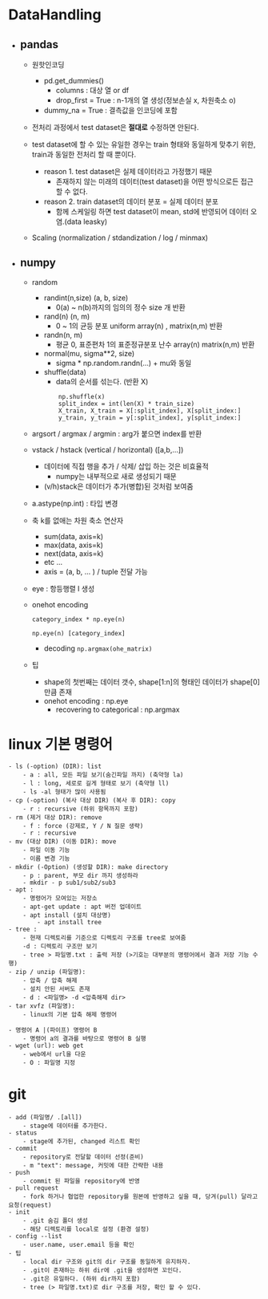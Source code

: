 # DataHandling
- ## pandas
    - 원핫인코딩
        - pd.get_dummies()
            - columns : 대상 열 or df
            - drop_first = True : n-1개의 열 생성(정보손실 x, 차원축소 o)
        - dummy_na = True : 결측값을 인코딩에 포함

    - 전처리 과정에서 test dataset은 **절대로** 수정하면 안된다.
    - test dataset에 할 수 있는 유일한 경우는 train 형태와 동일하게 맞추기 위한, train과 동일한 전처리 할 때 뿐이다.
      - reason 1. test dataset은 실제 데이터라고 가정했기 때문
        - 존재하지 않는 미래의 데이터(test dataset)을 어떤 방식으로든 접근 할 수 없다.
      - reason 2. train dataset의 데이터 분포 = 실제 데이터 분포
        - 함께 스케일링 하면 test dataset이 mean, std에 반영되어 데이터 오염.(data leasky)
    - Scaling (normalization / stdandization / log / minmax)
- ## numpy
    - random
        - randint(n,size) (a, b, size)
            - 0(a) ~ n(b)까지의 임의의 정수 size 개 반환
        - rand(n) (n, m)
            - 0 ~ 1의 균등 분포 uniform array(n) , matrix(n,m) 반환
        - randn(n, m)
            - 평균 0, 표준편차 1의 표준정규분포 난수 array(n) matrix(n,m) 반환
        - normal(mu, sigma**2, size)
            - sigma * np.random.randn(...) + mu와 동일
        - shuffle(data)
            - data의 순서를 섞는다. (반환 X)
            ~~~
                np.shuffle(x)
                split_index = int(len(X) * train_size)
                X_train, X_train = X[:split_index], X[split_index:]
                y_train, y_train = y[:split_index], y[split_index:]
            ~~~
    - argsort / argmax / argmin : arg가 붙으면 index를 반환
    - vstack / hstack (vertical / horizontal) ([a,b,...])
        - 데이터에 직접 행을 추가 / 삭제/ 삽입 하는 것은 비효율적
          - numpy는 내부적으로 새로 생성되기 때문
        - (v/h)stack은 데이터가 추가(병합)된 것처럼 보여줌
    - a.astype(np.int) : 타입 변경

    - 축 k를 없애는 차원 축소 연산자
        - sum(data, axis=k)
        - max(data, axis=k)
        - next(data, axis=k)
        - etc ...
        - axis = (a, b, ... ) / tuple 전달 가능

    - eye : 항등행렬 I 생성
    - onehot encoding
        
        `category_index * np.eye(n)`

        `np.eye(n) [category_index]`

        - decoding
           `np.argmax(ohe_matrix)`

    - 팁
        - shape의 첫번째는 데이터 갯수, shape[1:n]의 형태인 데이터가 shape[0]만큼 존재
        - onehot encoding : np.eye
            - recovering to categorical : np.argmax
          


# linux 기본 명령어
    - ls (-option) (DIR): list 
        - a : all, 모든 파일 보기(숨긴파일 까지) (축약형 la)
        - l : long, 세로로 길게 형태로 보기 (축약형 ll)
        - ls -al 형태가 많이 사용됨 
    - cp (-option) (복사 대상 DIR) (복사 후 DIR): copy
        - r : recursive (하위 항목까지 포함)
    - rm (제거 대상 DIR): remove
        - f : force (강제로, Y / N 질문 생략)
        - r : recursive
    - mv (대상 DIR) (이동 DIR): move
        - 파일 이동 기능
        - 이름 변경 기능
    - mkdir (-Option) (생성할 DIR): make directory
        - p : parent, 부모 dir 까지 생성하라
        - mkdir - p sub1/sub2/sub3
    - apt :
        - 명령어가 모여있는 저장소
        - apt-get update : apt 버전 업데이트
        - apt install (설치 대상명)
            - apt install tree
    - tree :
        - 현재 디렉토리를 기준으로 디렉토리 구조를 tree로 보여줌
        -d : 디렉토리 구조만 보기
        - tree > 파일명.txt : 출력 저장 (>기호는 대부분의 명령어에서 결과 저장 기능 수행)
    - zip / unzip (파일명):
        - 압축 / 압축 해제
        - 설치 안된 서버도 존재
        - d : <파일명> -d <압축해제 dir>
    - tar xvfz (파일명):
        - linux의 기본 압축 해제 명령어

    - 명령어 A |(파이프) 명령어 B
        - 명령어 a의 결과를 바탕으로 명령어 B 실행
    - wget (url): web get
        - web에서 url을 다운
        - O : 파일명 지정
 # git
    - add (파일명/ .[all])
        - stage에 데이터를 추가한다.
    - status
        - stage에 추가된, changed 리스트 확인
    - commit
        - repository로 전달할 데이터 선정(준비)
        - m "text": message, 커밋에 대한 간략한 내용
    - push
        - commit 된 파일을 repository에 반영
    - pull request
        - fork 하거나 협업한 repository를 원본에 반영하고 싶을 때, 당겨(pull) 달라고 요청(request)
    - init
        - .git 숨김 폴더 생성
        - 해당 디렉토리를 local로 설정 (환경 설정)
    - config --list
        - user.name, user.email 등을 확인
    - 팁
        - local dir 구조와 git의 dir 구조를 동일하게 유지하자.
        - .git이 존재하는 하위 dir에 .git을 생성하면 꼬인다.
        - .git은 유일하다. (하위 dir까지 포함)
        - tree (> 파일명.txt)로 dir 구조를 저장, 확인 할 수 있다.

